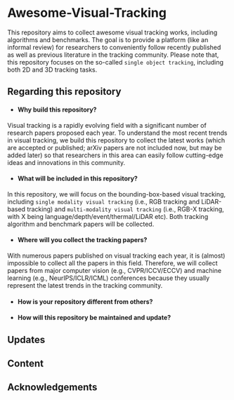 # Awesome-Visual-Tracking
This repository aims to collect awesome visual tracking works, including algorithms and benchmarks. The goal is to provide a platform (like an informal review) for researchers to conveniently follow recently published as well as previous literature in the tracking community. Please note that, this repository focuses on the so-called `single object tracking`, including both 2D and 3D tracking tasks.


## Regarding this repository

* #### Why build this repository?
  
Visual tracking is a rapidly evolving field with a significant number of research papers proposed each year. To understand the most recent trends in visual tracking, we build this repository to collect the latest works (which are accepted or published; arXiv papers are not included now, but may be added later) so that researchers in this area can easily follow cutting-edge ideas and innovations in this community. 

* #### What will be included in this repository?

In this repository, we will focus on the bounding-box-based visual tracking, including `single modality visual tracking` (i.e., RGB tracking and LiDAR-based tracking) and `multi-modality visual tracking` (i.e., RGB-X tracking, with X being language/depth/event/thermal/LiDAR etc). Both tracking algorithm and benchmark papers will be collected.

* #### Where will you collect the tracking papers?

With numerous papers published on visual tracking each year, it is (almost) impossible to collect all the papers in this field. Therefore, we will collect papers from major computer vision (e.g., CVPR/ICCV/ECCV) and machine learning (e.g., NeurIPS/ICLR/ICML) conferences because they usually represent the latest trends in the tracking community. 

* #### How is your repository different from others?

* #### How will this repository be maintained and update?

## Updates

## Content



## Acknowledgements
